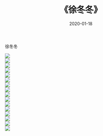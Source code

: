 ﻿---
layout: post
title:  《徐冬冬》
date:   2020-01-18
img: http://img.660000.xyz/Sharelink/壁纸/明星魅力/华人明星/徐冬冬/000.jpg
categories: [美女, 清纯, 唯美]
---

徐冬冬

 ![](http://img.660000.xyz/Sharelink/壁纸/明星魅力/华人明星/徐冬冬/001.jpg) <br>![](http://img.660000.xyz/Sharelink/壁纸/明星魅力/华人明星/徐冬冬/002.jpg) <br>![](http://img.660000.xyz/Sharelink/壁纸/明星魅力/华人明星/徐冬冬/003.jpg) <br>![](http://img.660000.xyz/Sharelink/壁纸/明星魅力/华人明星/徐冬冬/004.jpg) <br>![](http://img.660000.xyz/Sharelink/壁纸/明星魅力/华人明星/徐冬冬/005.jpg) <br>![](http://img.660000.xyz/Sharelink/壁纸/明星魅力/华人明星/徐冬冬/006.jpg) <br>![](http://img.660000.xyz/Sharelink/壁纸/明星魅力/华人明星/徐冬冬/007.jpg) <br>![](http://img.660000.xyz/Sharelink/壁纸/明星魅力/华人明星/徐冬冬/008.jpg) <br>![](http://img.660000.xyz/Sharelink/壁纸/明星魅力/华人明星/徐冬冬/009.jpg) <br>![](http://img.660000.xyz/Sharelink/壁纸/明星魅力/华人明星/徐冬冬/010.jpg) <br>![](http://img.660000.xyz/Sharelink/壁纸/明星魅力/华人明星/徐冬冬/011.jpg) <br>![](http://img.660000.xyz/Sharelink/壁纸/明星魅力/华人明星/徐冬冬/012.jpg) <br>![](http://img.660000.xyz/Sharelink/壁纸/明星魅力/华人明星/徐冬冬/013.jpg) <br>![](http://img.660000.xyz/Sharelink/壁纸/明星魅力/华人明星/徐冬冬/014.jpg) <br>![](http://img.660000.xyz/Sharelink/壁纸/明星魅力/华人明星/徐冬冬/015.jpg) <br>![](http://img.660000.xyz/Sharelink/壁纸/明星魅力/华人明星/徐冬冬/016.jpg) <br>